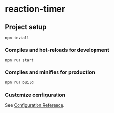 # reaction-timer

## Project setup
```
npm install
```

### Compiles and hot-reloads for development
```
npm run start 
```

### Compiles and minifies for production
```
npm run build
```

### Customize configuration
See [Configuration Reference](https://cli.vuejs.org/config/).
